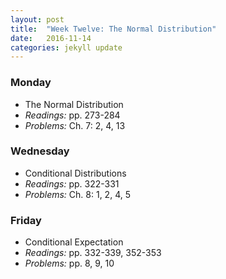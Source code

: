 ```yaml
---
layout: post
title:  "Week Twelve: The Normal Distribution"
date:   2016-11-14
categories: jekyll update
---
```


### Monday  
- The Normal Distribution
- *Readings:* pp. 273-284
- *Problems:* Ch. 7: 2, 4, 13

### Wednesday
- Conditional Distributions
- *Readings:* pp. 322-331
- *Problems:* Ch. 8: 1, 2, 4, 5

### Friday
- Conditional Expectation
- *Readings:* pp. 332-339, 352-353
- *Problems:* pp. 8, 9, 10